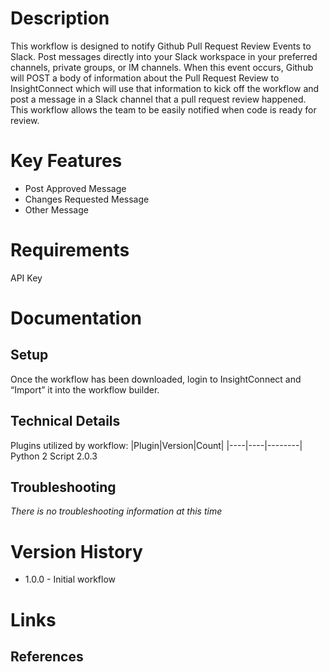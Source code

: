 # Description
This workflow is designed to notify Github Pull Request Review Events to Slack.  Post messages directly into your Slack workspace in your preferred channels, private groups, or IM channels.
When this event occurs, Github will POST a body of information about the Pull Request Review to InsightConnect which will use that information to kick off the workflow and post a message in a Slack channel that a pull request review happened. This workflow allows the team to be easily notified when code is ready for review.

# Key Features
* Post Approved Message
* Changes Requested Message
* Other Message

# Requirements
API Key 

# Documentation

## Setup
Once the workflow has been downloaded, login to InsightConnect and “Import” it into the workflow builder. 

## Technical Details
Plugins utilized by workflow:
|Plugin|Version|Count|
|----|----|--------|
Python 2 Script 2.0.3

## Troubleshooting
_There is no troubleshooting information at this time_

# Version History
* 1.0.0 - Initial workflow

# Links

## References

